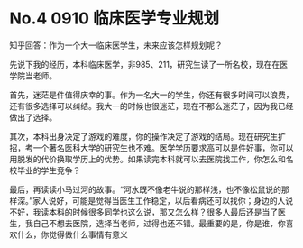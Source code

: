 # No.4 0910 临床医学专业规划

知乎回答：作为一个大一临床医学生，未来应该怎样规划呢？

先说下我的经历，本科临床医学，非985、211，研究生读了一所名校，现在在医学院当老师。

首先，迷茫是件值得庆幸的事。作为一名大一的学生，你还有很多时间可以浪费，还有很多选择可以纠结。我大一的时候也很迷茫，现在不那么迷茫了，因为我已经做出了选择。

其次，本科出身决定了游戏的难度，你的操作决定了游戏的结局。现在研究生扩招，考一个著名医科大学的研究生也不难。医学学历要求高可以是件好事，你可以用脱发的代价换取学历上的优势。如果读完本科就可以去医院找工作，你怎么和名校毕业的学生竞争？

最后，再读读小马过河的故事。“河水既不像老牛说的那样浅，也不像松鼠说的那样深。”家人说好，可能是觉得当医生工作稳定，以后看病还可以找你；身边的人说不好，我读本科的时候很多同学也这么说，那又怎么样？很多人最后还是当了医生，我自己不想去医院，选择当老师，过得也还不错。最重要的是，你是谁，你喜欢什么，你觉得做什么事情有意义

